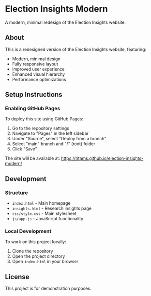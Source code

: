 # Election Insights Modern

A modern, minimal redesign of the Election Insights website.

## About

This is a redesigned version of the Election Insights website, featuring:

- Modern, minimal design
- Fully responsive layout
- Improved user experience
- Enhanced visual hierarchy
- Performance optimizations

## Setup Instructions

### Enabling GitHub Pages

To deploy this site using GitHub Pages:

1. Go to the repository settings
2. Navigate to "Pages" in the left sidebar
3. Under "Source", select "Deploy from a branch"
4. Select "main" branch and "/" (root) folder
5. Click "Save"

The site will be available at: https://ritams.github.io/election-insights-modern/

## Development

### Structure

- `index.html` - Main homepage
- `insights.html` - Research insights page
- `css/style.css` - Main stylesheet
- `js/app.js` - JavaScript functionality

### Local Development

To work on this project locally:

1. Clone the repository
2. Open the project directory
3. Open `index.html` in your browser

## License

This project is for demonstration purposes.